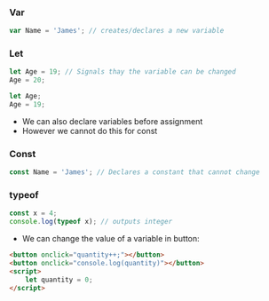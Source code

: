 ### Var

```JavaScript
var Name = 'James'; // creates/declares a new variable
```

### Let

```JavaScript
let Age = 19; // Signals thay the variable can be changed
Age = 20;
```

```JavaScript
let Age;
Age = 19;
```
- We can also declare variables before assignment
- However we cannot do this for const

### Const

```JavaScript
const Name = 'James'; // Declares a constant that cannot change
```


### typeof

```JavaScript
const x = 4;
console.log(typeof x); // outputs integer
```


- We can change the value of a variable in button:

```HTML
<button onclick="quantity++;"></button>
<button onclick="console.log(quantity)"></button>
<script>
	let quantity = 0;
</script>
```